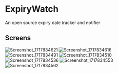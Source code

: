 # ExpiryWatch

An open source expiry date tracker and notifier

## Screens
![Screenshot_1717834621](https://github.com/AshwinSaji10/ExpiryWatch/assets/118591685/5166f09e-dbf2-4f83-b477-1465aca2c835) ![Screenshot_1717834616](https://github.com/AshwinSaji10/ExpiryWatch/assets/118591685/5ba0f986-5db2-4cbe-ae78-7c848fcafa11) ![Screenshot_1717834491](https://github.com/AshwinSaji10/ExpiryWatch/assets/118591685/01fa4a9e-ca7c-4969-bab7-26323cde816a) ![Screenshot_1717834510](https://github.com/AshwinSaji10/ExpiryWatch/assets/118591685/ef35530d-f6fa-4c32-a4f0-b9b375f516f7) ![Screenshot_1717834536](https://github.com/AshwinSaji10/ExpiryWatch/assets/118591685/bba040ee-7508-4bad-aa92-7b2c9767299e) ![Screenshot_1717834553](https://github.com/AshwinSaji10/ExpiryWatch/assets/118591685/ed3db465-3302-47f7-9fb2-7404fd3cc50c) ![Screenshot_1717834562](https://github.com/AshwinSaji10/ExpiryWatch/assets/118591685/794ba6aa-69cd-47a1-84e0-2eaf2915ac7f)
